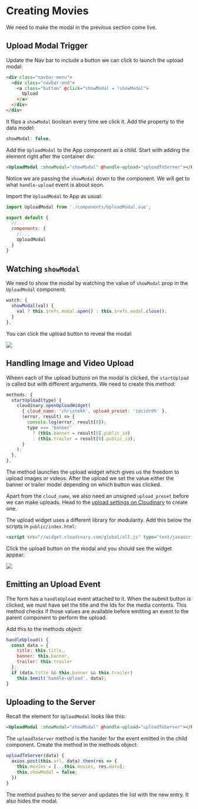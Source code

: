 # Creating Movies

We need to make the modal in the previous section come live.


## Upload Modal Trigger

Update the Nav bar to include a button we can click to launch the upload modal:

```html
<div class="navbar-menu">
  <div class="navbar-end">
    <a class="button" @click="showModal = !showModal">
      Upload
    </a>
  </div>
</div>
```

It flips a `showModal` boolean every time we click it. Add the property to the data model:

```js
showModal: false,
```

Add the `UploadModal` to the App component as a child. Start with adding the element right after the container div:

```html
<UploadModal :showModal="showModal" @handle-upload="uploadToServer"></UploadModal>
```

Notice we are passing the `showModal` down to the component. We will get to what `handle-upload` event is about soon.

Import the `UploadModal` to App as usual:

```js
import UploadModal from './components/UploadModal.vue';

export default {
  //...
  components: {
    //...
    UploadModal
  }
}
```

## Watching `showModal`

We need to show the modal by watching the value of `showModal` prop in the `UploadModal` component:

```js
watch: {
  showModal(val) {
    val ? this.$refs.modal.open() : this.$refs.modal.close();
  }
},
```

You can click the upload button to reveal the modal:

![](https://d2mxuefqeaa7sj.cloudfront.net/s_C4E0BB4A3CA481FA22D9AA6239D953F2B1D94D00408DB28F7AB567E3C6C4DB1A_1521628075318_Screen+Shot+2018-03-21+at+11.27.25+AM.png)

## Handling Image and Video Upload

Wheen each of the upload buttons on the modal is clicked, the `startUpload` is called but with different arguments. We need to create this method:

```js
methods: {
  startUpload(type) {
    cloudinary.openUploadWidget(
      { cloud_name: 'christekh', upload_preset: 'idcidr0h' },
      (error, result) => {
        console.log(error, result[0]);
        type === 'banner'
          ? (this.banner = result[0].public_id)
          : (this.trailer = result[0].public_id);
      }
    );
  },
},
```

The method launches the upload widget which gives us the freedom to upload images or videos. After the upload we set the value either the banner or trailer model depending on which button was clicked.

Apart from the `cloud_name`, we also need an unsigned `upload_preset` before we can make uploads. Head to the [upload settings on Cloudinary](https://cloudinary.com/console/settings/upload) to create one.

The upload widget uses a different library for modularity. Add this below the scripts in `public/index.html`:

```html
<script src="//widget.cloudinary.com/global/all.js" type="text/javascript"></script>  
```

Click the upload button on the modal and you should see the widget appear:

![](https://d2mxuefqeaa7sj.cloudfront.net/s_C4E0BB4A3CA481FA22D9AA6239D953F2B1D94D00408DB28F7AB567E3C6C4DB1A_1521628982263_Screen+Shot+2018-03-21+at+11.42.14+AM.png)

## Emitting an Upload Event

The form has a `handleUpload` event attached to it. When the submit button is clicked, we must have set the title and the Ids for the media contents. This method checks if those values are available before emitting an event to the parent component to perform the upload.

Add this to the methods object:

```js
handleUpload() {
  const data = {
    title: this.title,
    banner: this.banner,
    trailer: this.trailer
  };
  if (data.title && this.banner && this.trailer)
    this.$emit('handle-upload', data);
}
```

## Uploading to the Server

Recall the element for `UploadModal` looks like this:

```html
<UploadModal :showModal="showModal" @handle-upload="uploadToServer"></UploadModal>
```

The `uploadToServer` method is the hander for the event emitted in the child component. Create the method in the methods object:

```js
uploadToServer(data) {
  axios.post(this.url, data).then(res => {
    this.movies = [...this.movies, res.data];
    this.showModal = false;
  })
}
```

The method pushes to the server and updates the list with the new entry. It also hides the modal.
